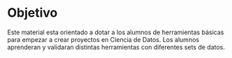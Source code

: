 


# Objetivo

Este material esta orientado a dotar a los alumnos de herramientas básicas para empezar a crear proyectos en Ciencia de Datos.
Los alumnos aprenderan y validaran distintas herramientas con diferentes sets de datos.


